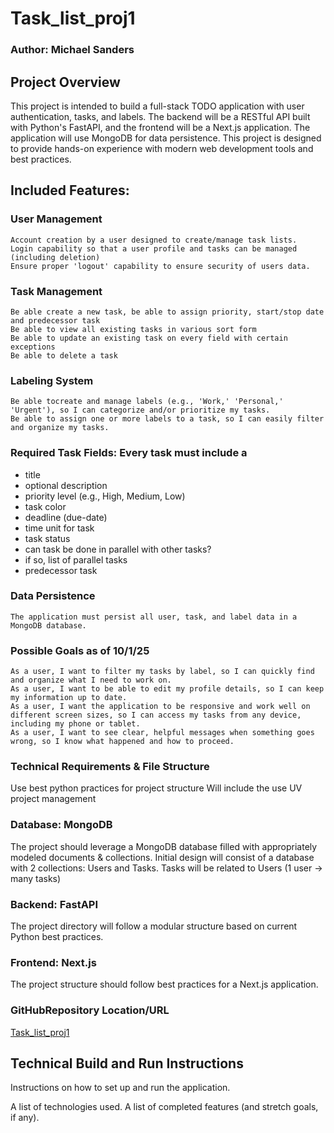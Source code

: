 # **Task_list_proj1**
### Author: Michael Sanders 

## **Project Overview**
This project is intended to build a full-stack TODO application with user authentication, tasks, and labels. The backend will be a RESTful API built with Python's FastAPI, and the frontend will be a Next.js application. The application will use MongoDB for data persistence. This project is designed to provide hands-on experience with modern web development tools and best practices.

## Included Features: 


### User Management
    
    Account creation by a user designed to create/manage task lists.
    Login capability so that a user profile and tasks can be managed (including deletion)
    Ensure proper 'logout' capability to ensure security of users data.

### Task Management
    Be able create a new task, be able to assign priority, start/stop date and predecessor task
    Be able to view all existing tasks in various sort form
    Be able to update an existing task on every field with certain exceptions
    Be able to delete a task

### Labeling System
    Be able tocreate and manage labels (e.g., 'Work,' 'Personal,' 'Urgent'), so I can categorize and/or prioritize my tasks.
    Be able to assign one or more labels to a task, so I can easily filter and organize my tasks.

### Required Task Fields: Every task must include a 
- title 
- optional description 
- priority level (e.g., High, Medium, Low)
- task color
- deadline (due-date)
- time unit for task
- task status
- can task be done in parallel with other tasks?
- if so, list of parallel tasks
- predecessor task


### Data Persistence
    The application must persist all user, task, and label data in a MongoDB database.

### Possible Goals as of 10/1/25

    As a user, I want to filter my tasks by label, so I can quickly find and organize what I need to work on.
    As a user, I want to be able to edit my profile details, so I can keep my information up to date.
    As a user, I want the application to be responsive and work well on different screen sizes, so I can access my tasks from any device, including my phone or tablet.
    As a user, I want to see clear, helpful messages when something goes wrong, so I know what happened and how to proceed.

### Technical Requirements & File Structure
Use best python practices for project structure
Will include the use UV project management

### Database: MongoDB
The project should leverage a MongoDB database filled with appropriately modeled documents & collections. 
Initial design will consist of a database with 2 collections: Users and Tasks. Tasks will be related to Users (1 user -> many tasks)

### Backend: FastAPI
The project directory will follow a modular structure based on current Python best practices. 

### Frontend: Next.js
The project structure should follow best practices for a Next.js application. 



### GitHubRepository Location/URL
   [Task_list_proj1](https://github.com/mrsanders2014/Task_list_proj1)

## Technical Build and Run Instructions
Instructions on how to set up and run the application.

A list of technologies used.
A list of completed features (and stretch goals, if any).

